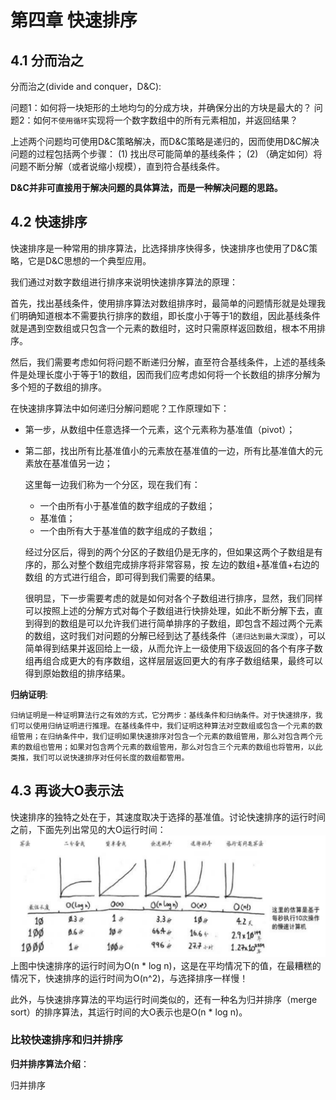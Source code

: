 # 第四章 快速排序

## 4.1 分而治之

分而治之(divide and conquer，D&C):

问题1：如何将一块矩形的土地均匀的分成方块，并确保分出的方块是最大的？
问题2：如何`不使用循环`实现将一个数字数组中的所有元素相加，并返回结果？

上述两个问题均可使用D&C策略解决，而D&C策略是递归的，因而使用D&C解决问题的过程包括两个步骤：
(1) 找出尽可能简单的基线条件；
(2) （确定如何）将问题不断分解（或者说缩小规模），直到符合基线条件。

**D&C并非可直接用于解决问题的具体算法，而是一种解决问题的思路。**

## 4.2 快速排序

快速排序是一种常用的排序算法，比选择排序快得多，快速排序也使用了D&C策略，它是D&C思想的一个典型应用。

我们通过对数字数组进行排序来说明快速排序算法的原理：

首先，找出基线条件，使用排序算法对数组排序时，最简单的问题情形就是处理我们明确知道根本不需要执行排序的数组，即长度小于等于1的数组，因此基线条件就是遇到空数组或只包含一个元素的数组时，这时只需原样返回数组，根本不用排序。

然后，我们需要考虑如何将问题不断递归分解，直至符合基线条件，上述的基线条件是处理长度小于等于1的数组，因而我们应考虑如何将一个长数组的排序分解为多个短的子数组的排序。

在快速排序算法中如何递归分解问题呢？工作原理如下：
+ 第一步，从数组中任意选择一个元素，这个元素称为基准值（pivot）；
+ 第二部，找出所有比基准值小的元素放在基准值的一边，所有比基准值大的元素放在基准值另一边；
    
    这里每一边我们称为一个分区，现在我们有：
    - 一个由所有小于基准值的数字组成的子数组；
    - 基准值；
    - 一个由所有大于基准值的数字组成的子数组；

    经过分区后，得到的两个分区的子数组仍是无序的，但如果这两个子数组是有序的，那么对整个数组完成排序将非常容易，按 左边的数组+基准值+右边的数组 的方式进行组合，即可得到我们需要的结果。

    很明显，下一步需要考虑的就是如何对各个子数组进行排序，显然，我们同样可以按照上述的分解方式对每个子数组进行快排处理，如此不断分解下去，直到得到的数组是可以允许我们进行简单排序的子数组，即包含不超过两个元素的数组，这时我们对问题的分解已经到达了基线条件（`递归达到最大深度`），可以简单得到结果并返回给上一级，从而允许上一级使用下级返回的各个有序子数组再组合成更大的有序数组，这样层层返回更大的有序子数组结果，最终可以得到原始数组的排序结果。

**归纳证明**:

    归纳证明是一种证明算法行之有效的方式，它分两步：基线条件和归纳条件。对于快速排序，我们可以使用归纳证明进行推理。在基线条件中，我们证明这种算法对空数组或包含一个元素的数组管用；在归纳条件中，我们证明如果快速排序对包含一个元素的数组管用，那么对包含两个元素的数组也管用；如果对包含两个元素的数组管用，那么对包含三个元素的数组也将管用，以此类推，我们可以说快速排序对任何长度的数组都管用。

## 4.3 再谈大O表示法

快速排序的独特之处在于，其速度取决于选择的基准值。讨论快速排序的运行时间之前，下面先列出常见的大O运行时间：
![大O运行时间对比](media/大O运行时间对比.png)
上图中快速排序的运行时间为O(n * log n)，这是在平均情况下的值，在最糟糕的情况下，快速排序的运行时间为O(n^2)，与选择排序一样慢！

此外，与快速排序算法的平均运行时间类似的，还有一种名为归并排序（merge sort）的排序算法，其运行时间的大O表示也是O(n * log n)。

### 比较快速排序和归并排序

**归并排序算法介绍**：

归并排序

